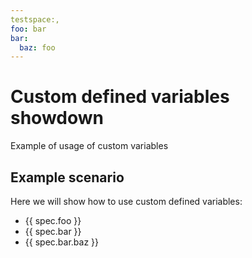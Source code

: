 ```yaml
---
testspace:,
foo: bar
bar:
  baz: foo
---
```


# Custom defined variables showdown

Example of usage of custom variables

## Example scenario

Here we will show how to use custom defined variables:

* {{ spec.foo }}
* {{ spec.bar }}
* {{ spec.bar.baz }}
